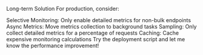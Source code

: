 Long-term Solution
For production, consider:

Selective Monitoring: Only enable detailed metrics for non-bulk endpoints
Async Metrics: Move metrics collection to background tasks
Sampling: Only collect detailed metrics for a percentage of requests
Caching: Cache expensive monitoring calculations
Try the deployment script and let me know the performance improvement!
